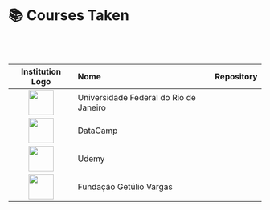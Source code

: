 # 📚 Courses Taken

<br><br>

| Institution Logo       |Nome | Repository |
| :---:       |    :----  |     :----  | 
| <img src="https://www.poli.ufrj.br/noticias/Logo%20225%20anos%20POLI.png" width=50px/>  | Universidade Federal do Rio de Janeiro|   |
| <img src="https://dka575ofm4ao0.cloudfront.net/pages-transactional_logos/retina/17180/regular.png" width=50px/>|  DataCamp    |      |
| <img src="https://cdn.worldvectorlogo.com/logos/udemy-1.svg" width=50px/>  | Udemy    |      |
| <img src="https://logodownload.org/wp-content/uploads/2016/09/FGV-Logo-3.png" width=50px/>  | Fundação Getúlio Vargas     |      |
